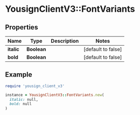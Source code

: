 # YousignClientV3::FontVariants

## Properties

| Name | Type | Description | Notes |
| ---- | ---- | ----------- | ----- |
| **italic** | **Boolean** |  | [default to false] |
| **bold** | **Boolean** |  | [default to false] |

## Example

```ruby
require 'yousign_client_v3'

instance = YousignClientV3::FontVariants.new(
  italic: null,
  bold: null
)
```


